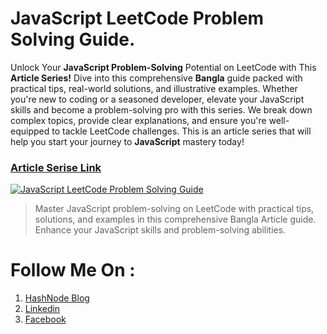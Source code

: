 <!-- @format -->

# JavaScript LeetCode Problem Solving Guide.

Unlock Your **JavaScript Problem-Solving** Potential on LeetCode with This **Article Series!** Dive into this comprehensive **Bangla** guide packed with practical tips, real-world solutions, and illustrative examples. Whether you're new to coding or a seasoned developer, elevate your JavaScript skills and become a problem-solving pro with this series. We break down complex topics, provide clear explanations, and ensure you're well-equipped to tackle LeetCode challenges. This is an article series that will help you start your journey to **JavaScript** mastery today!

### [Article Serise Link](https://tanvirmehedi.hashnode.dev/series/problem-solving)

[![JavaScript LeetCode Problem Solving Guide](https://cdn.hashnode.com/res/hashnode/image/upload/v1694397027000/aad51a95-400f-4ca0-9b19-3c51a92bd076.jpeg?w=1600&h=840&fit=crop&crop=entropy&auto=compress,format&format=webp)](https://tanvirmehedi.hashnode.dev/series/problem-solving)

> Master JavaScript problem-solving on LeetCode with practical tips, solutions, and examples in this comprehensive Bangla Article guide. Enhance your JavaScript skills and problem-solving abilities.

# Follow Me On : 

1. [HashNode Blog](https://hashnode.com/@tanvirjisn)
2. [Linkedin](https://www.linkedin.com/in/tanvir-mehedi/)
3. [Facebook](https://www.facebook.com/people/H-M-Tanvir-Mehedi/61550198878274/)